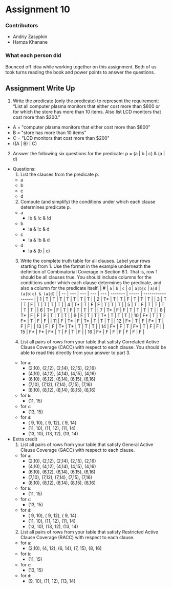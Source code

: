 # Assignment 10

### Contributors
- Andriy Zasypkin
- Hamza Khanane

### What each person did
Bounced off idea while working together on this assignment. Both of us took
turns reading the book and power points to answer the questions.

<div style="page-break-after: always;"></div>

## Assignment Write Up

1. Write the predicate (only the predicate) to represent the requirement:
“List all computer plasma monitors that either cost more than $800 or for
which the store has more than 10 items. Also list LCD monitors that cost
more than $200.”
  - A = "computer plasma monitors that either cost more than $800"
  - B = "store has more than 10 items"
  - C = "LCD monitors that cost more than $200"
  - ((A | B) | C)

2. Answer the following six questions for the predicate:
   p = (a | b | c) & (a | d)
  - Questions:
    1. List the clauses from the predicate p.
      - a      
      - b  
      - c
      - d    
    2. Compute (and simplify) the conditions under which each clause
       determines predicate p.
      - a
        - !b & !c & !d
      - b
        - !a & !c & d
      - c
        - !a & !b & d
      - d
        - !a & (b | c)
    3. Write the complete truth table for all clauses. Label your rows starting
       from 1. Use the format in the example underneath the definition of
       Combinatorial Coverage in Section 8.1. That is, row 1 should be all
       clauses true. You should include columns for the conditions under
       which each clause determines the predicate, and also a column for the
       predicate itself.
      |  # | `a` | `b` | `c` | `d` | `a|b|c` | `a|d` | `(a|b|c) & (a|d)` |
      | -- | --- | --- | --- | --- | ------- | ----- | ----------------- |
      |  1 |  T  |  T  |  T  |  T  |    T    |   T   |         T         |
      |  2 |  T* |  T  |  T  |  F  |    T    |   T   |         T         |
      |  3 |  T  |  T  |  F  |  T  |    T    |   T   |         T         |
      |  4 |  T* |  T  |  F  |  F  |    T    |   T   |         T         |
      |  5 |  T  |  F  |  T  |  T  |    T    |   T   |         T         |
      |  6 |  T* |  F  |  T  |  F  |    T    |   T   |         T         |
      |  7 |  T* |  F  |  F  |  T  |    T    |   T   |         T         |
      |  8 |  T* |  F  |  F  |  F  |    T    |   T   |         T         |
      |  9 |  F  |  T  |  T  |  T* |    T    |   T   |         T         |
      | 10 |  F* |  T  |  T  |  F* |    T    |   F   |         F         |
      | 11 |  F  |  T* |  F  |  T* |    T    |   T   |         T         |
      | 12 |  F* |  T  |  F  |  F* |    T    |   F   |         F         |
      | 13 |  F  |  F  |  T* |  T* |    T    |   T   |         T         |
      | 14 |  F* |  F  |  T  |  F* |    T    |   F   |         F         |
      | 15 |  F* |  F* |  F* |  T  |    F    |   T   |         F         |
      | 16 |  F* |  F  |  F  |  F  |    F    |   F   |         F         |

    4. List all pairs of rows from your table that satisfy
       Correlated Active Clause Coverage (CACC) with respect to each clause.
       You should be able to read this directly from your answer to part 3.
      - for `a`:
        - (2,10), (2,12), (2,14), (2,15), (2,16)
        - (4,10), (4,12), (4,14), (4,15), (4,16)
        - (6,10), (6,12), (6,14), (6,15), (6,16)
        - (7,10), (7,12), (7,14), (7,15), (7,16)
        - (8,10), (8,12), (8,14), (8,15), (8,16)
      - for `b`:
        - (11, 15)
      - for `c`:
        - (13, 15)
      - for `d`:
        - ( 9, 10), ( 9, 12), ( 9, 14)
        - (11, 10), (11, 12), (11, 14)
        - (13, 10), (13, 12), (13, 14)
  - Extra credit
    1. List all pairs of rows from your table that satisfy General Active
       Clause Coverage (GACC) with respect to each clause.
      - for `a`:
        - (2,10), (2,12), (2,14), (2,15), (2,16)
        - (4,10), (4,12), (4,14), (4,15), (4,16)
        - (6,10), (6,12), (6,14), (6,15), (6,16)
        - (7,10), (7,12), (7,14), (7,15), (7,16)
        - (8,10), (8,12), (8,14), (8,15), (8,16)
      - for `b`:
        - (11, 15)
      - for `c`:
        - (13, 15)
      - for `d`:
        - ( 9, 10), ( 9, 12), ( 9, 14)
        - (11, 10), (11, 12), (11, 14)
        - (13, 10), (13, 12), (13, 14)
    2. List all pairs of rows from your table that satisfy Restricted Active
       Clause Coverage (RACC) with respect to each clause.
      - for `a`:
        - (2,10), (4, 12), (6, 14), (7, 15), (8, 16)
      - for `b`:
        - (11, 15)
      - for `c`:
        - (13, 15)
      - for `d`:
        - (9, 10), (11, 12), (13, 14)
